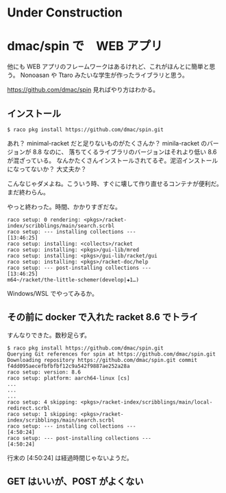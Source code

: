 # Under Construction

# dmac/spin で　WEB アプリ

他にも WEB アプリのフレームワークはあるけれど、これがほんとに簡単と思う。
Nonoasan や Ttaro みたいな学生が作ったライブラリと思う。

<https://github.com/dmac/spin> 見ればやり方はわかる。

## インストール

    $ raco pkg install https://github.com/dmac/spin.git

あれ？ minimal-racket だと足りないものがたくさんか？
minila-racket のバージョンが 8.8 なのに、
落ちてくるライブラリのバージョンはそれより低い 8.6 が混ざっている。
なんかたくさんインストールされてるぞ。泥沼インストールになってないか？
大丈夫か？

こんなじゃダメよね。こういう時、すぐに壊して作り直せるコンテナが便利だ。
まだ終わらん。

やっと終わった。時間、かかりすぎだな。

```
raco setup: 0 rendering: <pkgs>/racket-index/scribblings/main/search.scrbl
raco setup: --- installing collections ---                         [13:46:25]
raco setup: installing: <collects>/racket
raco setup: installing: <pkgs>/gui-lib/mred
raco setup: installing: <pkgs>/gui-lib/racket/gui
raco setup: installing: <pkgs>/racket-doc/help
raco setup: --- post-installing collections ---                    [13:46:25]
m64~/racket/the-little-schemer(develop|✚1…)
```

Windows/WSL でやってみるか。

## その前に docker で入れた racket 8.6 でトライ

すんなりできた。数秒足らず。

```
$ raco pkg install https://github.com/dmac/spin.git
Querying Git references for spin at https://github.com/dmac/spin.git
Downloading repository https://github.com/dmac/spin.git commit f4dd095aecefbfbfbf12c9a542f9887ae252a28a
raco setup: version: 8.6
raco setup: platform: aarch64-linux [cs]
...
...
...
raco setup: 4 skipping: <pkgs>/racket-index/scribblings/main/local-redirect.scrbl
raco setup: 1 skipping: <pkgs>/racket-index/scribblings/main/search.scrbl
raco setup: --- installing collections ---                         [4:50:24]
raco setup: --- post-installing collections ---                    [4:50:24]
```

行末の [4:50:24] は経過時間じゃないようだ。

## GET はいいが、POST がよくない
